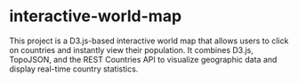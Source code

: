# interactive-world-map
This project is a D3.js-based interactive world map that allows users to click on countries and instantly view their population. It combines D3.js, TopoJSON, and the REST Countries API to visualize geographic data and display real-time country statistics.

